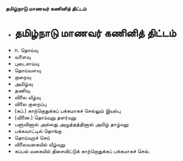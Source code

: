 **தமிழ்நாடு மாணவர் கணினித் திட்டம்**
- # தமிழ்நாடு மாணவர் கணினித் திட்டம்
- n. தொய்வு
- வளைவு
- புடைசாய்வு
- தொய்வளவு
- குறைவு
- அமிழ்வு
- தணிவு
- விலை வீழ்வு
- விலை குறைப்பு
- (கப்.) காற்றொதுக்கப் பக்கமாகச் செல்லும் இயல்பு
- (வினை.) தொய்வுறு தளர்வுறு
- பளுவினால் அல்லது அழுத்தத்தினால் அமிழ் தாழ்வுறு
- பக்கவாட்டில் தொங்கு
- தொய்வுறச் செய்
- விலைவகையில் வீழ்வுறு
- கப்பல் வகையில் திசைவிட்டுக் காற்றொதுக்கப் பக்கமாகச் செல்.

